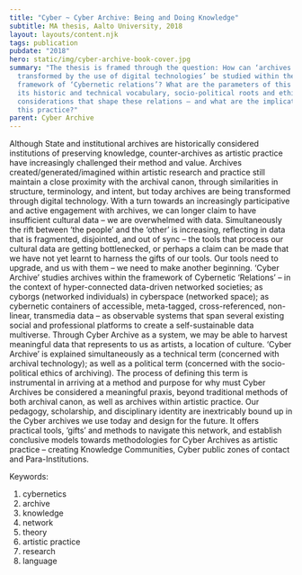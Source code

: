 ```yaml
---
title: "Cyber ~ Cyber Archive: Being and Doing Knowledge"
subtitle: MA thesis, Aalto University, 2018
layout: layouts/content.njk
tags: publication
pubdate: "2018"
hero: static/img/cyber-archive-book-cover.jpg
summary: "The thesis is framed through the question: How can ‘archives
  transformed by the use of digital technologies’ be studied within the
  framework of ‘Cybernetic relations’? What are the parameters of this study –
  its historic and technical vocabulary, socio-political roots and ethical
  considerations that shape these relations – and what are the implications of
  this practice?"
parent: Cyber Archive
---
```

Although State and institutional archives are historically considered institutions of preserving knowledge, counter-archives as artistic practice have increasingly challenged their method and value. Archives created/generated/imagined within artistic research and practice still maintain a close proximity with the archival canon, through similarities in structure, terminology, and intent, but today archives are being transformed through digital technology. With a turn towards an increasingly participative and active engagement with archives, we can longer claim to have insufficient cultural data – we are overwhelmed with data. Simultaneously the rift between ‘the people’ and the ‘other’ is increasing, reflecting in data that is fragmented, disjointed, and out of sync – the tools that process our cultural data are getting bottlenecked, or perhaps a claim can be made that we have not yet learnt to harness the gifts of our tools. Our tools need to upgrade, and us with them – we need to make another beginning. ‘Cyber Archive’ studies archives within the framework of Cybernetic ‘Relations’ – in the context of hyper-connected data-driven networked societies; as cyborgs (networked individuals) in cyberspace (networked space); as cybernetic containers of accessible, meta-tagged, cross-referenced, non-linear, transmedia data – as observable systems that span several existing social and professional platforms to create a self-sustainable data multiverse. Through Cyber Archive as a system, we may be able to harvest meaningful data that represents to us as artists, a location of culture. ‘Cyber Archive’ is explained simultaneously as a technical term (concerned with archival technology); as well as a political term (concerned with the socio-political ethics of archiving). The process of defining this term is instrumental in arriving at a method and purpose for why must Cyber Archives be considered a meaningful praxis, beyond traditional methods of both archival canon, as well as archives within artistic practice. Our pedagogy, scholarship, and disciplinary identity are inextricably bound up in the Cyber archives we use today and design for the future. It offers practical tools, ‘gifts’ and methods to navigate this network, and establish conclusive models towards methodologies for Cyber Archives as artistic practice – creating Knowledge Communities, Cyber public zones of contact and Para-Institutions.

Keywords: 	

1. cybernetics
2. archive
3. knowledge
4. network
5. theory
6. artistic practice
7. research
8. language
